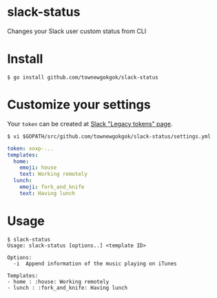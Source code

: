 # slack-status

Changes your Slack user custom status from CLI

# Install

```
$ go install github.com/townewgokgok/slack-status
```

# Customize your settings

Your `token` can be created at [Slack "Legacy tokens" page](https://api.slack.com/custom-integrations/legacy-tokens).

```
$ vi $GOPATH/src/github.com/townewgokgok/slack-status/settings.yml
```

```yaml
token: xoxp-...
templates:
  home:
    emoji: house
    text: Working remotely
  lunch:
    emoji: fork_and_knife
    text: Having lunch
```

# Usage

```
$ slack-status
Usage: slack-status [options..] <template ID>

Options:
  -i  Append information of the music playing on iTunes

Templates:
- home : :house: Working remotely
- lunch : :fork_and_knife: Having lunch
```
